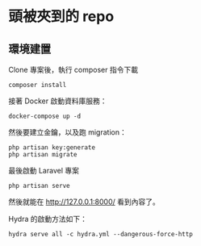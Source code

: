 # 頭被夾到的 repo

## 環境建置

Clone 專案後，執行 composer 指令下載

```
composer install
```

接著 Docker 啟動資料庫服務：

```
docker-compose up -d
```

然後要建立金鑰，以及跑 migration：

```
php artisan key:generate
php artisan migrate
```

最後啟動 Laravel 專案

```
php artisan serve
```

然後就能在 http://127.0.0.1:8000/ 看到內容了。

Hydra 的啟動方法如下：

```
hydra serve all -c hydra.yml --dangerous-force-http
```
